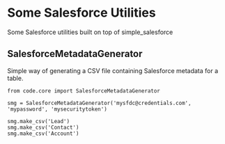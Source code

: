 # Some Salesforce Utilities

Some Salesforce utilities built on top of simple_salesforce

## SalesforceMetadataGenerator

Simple way of generating a CSV file containing Salesforce metadata for a table.

```
from code.core import SalesforceMetadataGenerator

smg = SalesforceMetadataGenerator('mysfdc@credentials.com', 'mypassword', 'mysecuritytoken')

smg.make_csv('Lead')
smg.make_csv('Contact')
smg.make_csv('Account')
```
